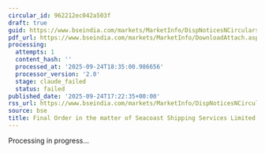 ```yaml
---
circular_id: 962212ec042a503f
draft: true
guid: https://www.bseindia.com/markets/MarketInfo/DispNoticesNCirculars.aspx?Noticeid={8042ACB9-7C48-4FA1-83E4-AF0E428E593F}&noticeno=20250924-75&dt=09/24/2025&icount=75&totcount=75&flag=0
pdf_url: https://www.bseindia.com/markets/MarketInfo/DownloadAttach.aspx?id=20250924-75&attachedId=f8df6a4c-5ce1-4a86-9ca1-f66bb3991374
processing:
  attempts: 1
  content_hash: ''
  processed_at: '2025-09-24T18:35:00.986656'
  processor_version: '2.0'
  stage: claude_failed
  status: failed
published_date: '2025-09-24T17:22:35+00:00'
rss_url: https://www.bseindia.com/markets/MarketInfo/DispNoticesNCirculars.aspx?Noticeid={8042ACB9-7C48-4FA1-83E4-AF0E428E593F}&noticeno=20250924-75&dt=09/24/2025&icount=75&totcount=75&flag=0
source: bse
title: Final Order in the matter of Seacoast Shipping Services Limited
---
```


Processing in progress...
